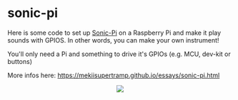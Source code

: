 # sonic-pi

Here is some code to set up [Sonic-Pi](https://sonic-pi.net) on a Raspberry Pi and make it play sounds with GPIOS. 
In other words, you can make your own instrument!

You'll only need a Pi and something to drive it's GPIOs (e.g. MCU, dev-kit or buttons)

More infos here: https://mekiisupertramp.github.io/essays/sonic-pi.html


<p align="center">
<img class="img-fluid" src="#sonic-pi"> 
</p>